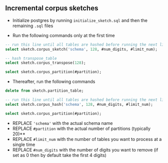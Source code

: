 ## Incremental corpus sketches

- Initialize postgres by running `initialize_sketch.sql` and then the remaining `.sql` files

- Run the following commands only at the first time
```sql
-- run this line until all tables are hashed before running the next line
select sketch.corpus_sketch('schema', 128, #num_digits, #limit_num);

-- hash transpose_table
select sketch.corpus_transpose(128);

select sketch.corpus_partition(#partition);
```

- Thereafter, run the following commands
```sql
delete from sketch.partition_table;

-- run this line until all tables are hashed before running the next line
select sketch.corpus_hash('schema', 128, #num_digits, #limit_num);

select sketch.corpus_partition(#partition);
```

- REPLACE `'schema'` with the actual schema name
- REPLACE `#partition` with the actual number of partitions (typically 20)**
- REPLACE `#limit_num` with the number of tables you want to process at a single time
- REPLACE `#num_digits` with the number of digits you want to remove (if set as 0 then by default take the first 4 digits)